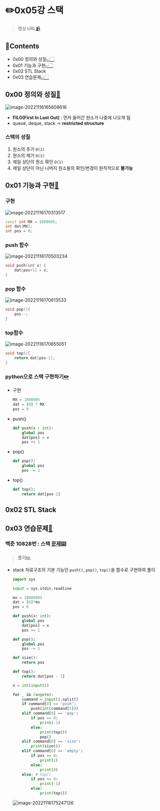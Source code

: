# ✏️0x05강 스택

> 영상 URL[📹](https://youtu.be/0DsyCXIN7Wg)

## 📑Contents<a id='contents'></a>

* 0x00 정의와 성질[👉🏻](#0x00)
* 0x01 기능과 구현[👉🏻](#0x01)
* 0x02 STL Stack
* 0x03 연습문제[👉🏻](#0x03)

## 0x00 정의와 성질[📑](#contents)<a id='0x00'></a>

![image-20221116165608616](images/image-20221116165608616.png)

* **FILO(First In Last Out)** : 먼저 들어간 원소가 나중에 나오게 됨
* queue, deque, stack -> **restricted structure**

### 스택의 성질

1. 원소의 추가 `O(1)`
2. 원소의 제거 `O(1)`
3. 제일 상단의 원소 확인 `O(1)`
4. 제일 상단이 아닌 나머지 원소들의 확인/변경이 원칙적으로 **불가능**

## 0x01 기능과 구현[📑](#contents)<a id='0x01'></a>

### 구현

![image-20221116170313517](images/image-20221116170313517.png)

```c++
const int MX = 1000005;
int dat[MX];
int pos = 0;
```

### push 함수

![image-20221116170503234](images/image-20221116170503234.png)

```c++
void push(int x) {
    dat[pos+1] = x;
}
```

### pop 함수

![image-20221116170613533](images/image-20221116170613533.png)

```c++
void pop(){
    pos--;
}
```

### top함수

![image-20221116170655051](images/image-20221116170655051.png)

```c++
void top(){
    return dat[pos-1];
}
```

### python으로 스택 구현하기[✏️](0x05_stack_test.py)

* 구현

  ```python
  MX = 1000005
  dat = [0] * MX
  pos = 0
  ```

* push()

  ```python
  def push(x : int):
      global pos
      dat[pos] = x
      pos += 1
  ```

* pop()

  ```python
  def pop():
      global pos
      pos -= 1
  ```

* top()

  ```python
  def top():
      return dat[pos-1]
  ```

## 0x02 STL Stack



## 0x03 연습문제[📑](#contents)<a id='0x03'></a>

### 백준 10828번 : 스택 [문제⌨️](https://www.acmicpc.net/problem/10828)

> 풀이[✏️](../acmicpc/re_10828/re_10828.md)

* stack 자료구조의 기본 기능인 `push()`, `pop()`, `top()`을 함수로 구현하여 풀이

  ```python
  import sys
  
  input = sys.stdin.readline
  
  mx = 10000005
  dat = [0]*mx
  pos = 0
  
  def push(x: int):
      global pos
      dat[pos] = x
      pos += 1
  
  def pop():
      global pos
      pos -= 1
  
  def size():
      return pos
  
  def top():
      return dat[pos - 1]
  
  n = int(input())
  
  for _ in range(n):
      command = input().split()
      if command[0] == 'push':
          push(int(command[1]))
      elif command[0] == 'pop':
          if pos == 0:
              print(-1)
          else:
              print(top())
              pop()
      elif command[0] == 'size':
          print(size())
      elif command[0] == 'empty':
          if pos == 0:
              print(1)
          else:
              print(0)
      else: # top()
          if pos == 0:
              print(-1)
          else:
              print(top())
  ```

  ![image-20221116175247126](images/image-20221116175247126.png)

